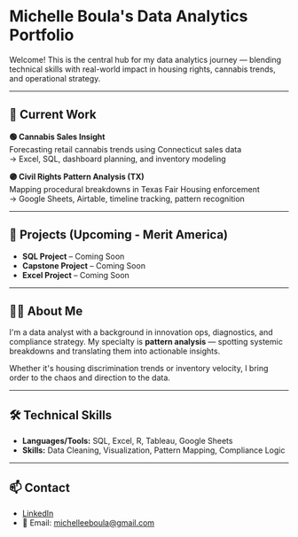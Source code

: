 # Michelle Boula's Data Analytics Portfolio

Welcome! This is the central hub for my data analytics journey — blending technical skills with real-world impact in housing rights, cannabis trends, and operational strategy.

---

## 🚧 Current Work

**🟢 Cannabis Sales Insight**  
Forecasting retail cannabis trends using Connecticut sales data  
→ Excel, SQL, dashboard planning, and inventory modeling

**🟣 Civil Rights Pattern Analysis (TX)**  
Mapping procedural breakdowns in Texas Fair Housing enforcement  
→ Google Sheets, Airtable, timeline tracking, pattern recognition

---

## 🔧 Projects (Upcoming - Merit America)

- **SQL Project** – Coming Soon  
- **Capstone Project** – Coming Soon  
- **Excel Project** – Coming Soon  

---

## 👩‍💻 About Me

I'm a data analyst with a background in innovation ops, diagnostics, and compliance strategy. My specialty is **pattern analysis** — spotting systemic breakdowns and translating them into actionable insights.

Whether it's housing discrimination trends or inventory velocity, I bring order to the chaos and direction to the data.

---

## 🛠 Technical Skills
- **Languages/Tools:** SQL, Excel, R, Tableau, Google Sheets
- **Skills:** Data Cleaning, Visualization, Pattern Mapping, Compliance Logic

---

## 📫 Contact

- [LinkedIn](https://www.linkedin.com/in/emboula)
- 📧 Email: michelleeboula@gmail.com
